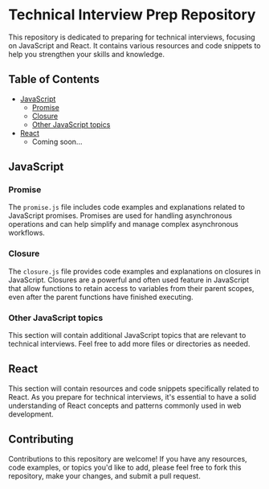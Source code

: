 # Technical Interview Prep Repository

This repository is dedicated to preparing for technical interviews, focusing on JavaScript and React. It contains various resources and code snippets to help you strengthen your skills and knowledge.

## Table of Contents

- [JavaScript](#javascript)
  - [Promise](#promise)
  - [Closure](#closure)
  - [Other JavaScript topics](#other-javascript-topics)
- [React](#react)
    - Coming soon...

## JavaScript

### Promise

The `promise.js` file includes code examples and explanations related to JavaScript promises. Promises are used for handling asynchronous operations and can help simplify and manage complex asynchronous workflows.

### Closure

The `closure.js` file provides code examples and explanations on closures in JavaScript. Closures are a powerful and often used feature in JavaScript that allow functions to retain access to variables from their parent scopes, even after the parent functions have finished executing.

### Other JavaScript topics

This section will contain additional JavaScript topics that are relevant to technical interviews. Feel free to add more files or directories as needed.

## React

This section will contain resources and code snippets specifically related to React. As you prepare for technical interviews, it's essential to have a solid understanding of React concepts and patterns commonly used in web development.

## Contributing

Contributions to this repository are welcome! If you have any resources, code examples, or topics you'd like to add, please feel free to fork this repository, make your changes, and submit a pull request.